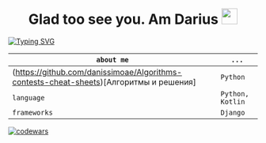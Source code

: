 <h1 align="center"> Glad too see you. Am Darius </a> 
<img src="https://github.com/goforbg/telegram-emoji-gifs/blob/master/thunder.gif" height="32"/></h1>
<a href="https://git.io/typing-svg"><img src="https://readme-typing-svg.herokuapp.com?font=Fira+Code&weight=500&duration=4000&pause=500&color=58B9F7&width=453&lines=-python++%5B+django%2C+flask+%5D+dev;Computer+science+student" alt="Typing SVG" /></a>

`about me` | `...`
--- | --- 
(https://github.com/danissimoae/Algorithms-contests-cheat-sheets)[Алгоритмы и решения]| `Python`
`language` | `Python, Kotlin`
`frameworks` | `Django`


[![codewars](https://www.codewars.com/users/dar1usss/badges/large)](https://www.codewars.com/users/username)
